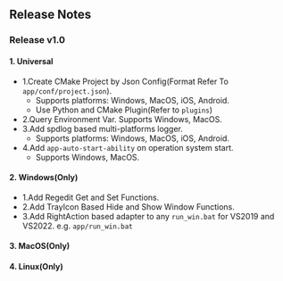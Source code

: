 ## Release Notes

### Release v1.0

#### 1. Universal
- 1.Create CMake Project by Json Config(Format Refer To `app/conf/project.json`). 
    * Supports platforms: Windows, MacOS, iOS, Android.
    * Use Python and CMake Plugin(Refer to `plugins`)
- 2.Query Environment Var. Supports Windows, MacOS.
- 3.Add spdlog based multi-platforms logger. 
    * Supports platforms: Windows, MacOS, iOS, Android.
- 4.Add `app-auto-start-ability` on operation system start.
    * Supports Windows, MacOS.

#### 2. Windows(Only)
- 1.Add Regedit Get and Set Functions.
- 2.Add TrayIcon Based Hide and Show Window Functions.
- 3.Add RightAction based adapter to any `run_win.bat` for VS2019 and VS2022. e.g. `app/run_win.bat`

#### 3. MacOS(Only)

#### 4. Linux(Only)
